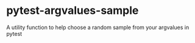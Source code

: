 # pytest-argvalues-sample
A utility function to help choose a random sample from your argvalues in pytest
